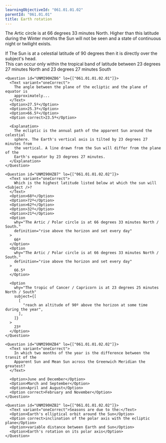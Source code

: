 ```yaml
---
learningObjectiveId: "061.01.01.02"
parentId: "061.01.01"
title: Earth rotation
---
```


The Artic circle is at 66 degrees 33 minutes North. Higher than this latitude
during the Winter months the Sun will not be seen and a state of continuous
night or twilight exists.

If The Sun is at a celestial latitude of 90 degrees then it is directly over the
subject's head.\
This can occur only within the tropical band of latitude between 23 degrees 27 minutes
North and 23 degrees 27 minutes South

```tsx
<Question id="UNMI90HZB6" lo={["061.01.01.02.01"]}>
  <Text variant="oneCorrect">
    The angle between the plane of the ecliptic and the plane of equator is
    approximately...
  </Text>
  <Option>27.5º</Option>
  <Option>25.3º</Option>
  <Option>66.5º</Option>
  <Option correct>23.5º</Option>

  <Explanation>
    The ecliptic is the annual path of the apparent Sun around the celestial
    sphere. The Earth's vertical axis is tilted by 23 degrees 27 minutes from
    the vertical. A line drawn from the Sun will differ from the plane of the
    Earth's equator by 23 degrees 27 minutes.
  </Explanation>
</Question>
```

```tsx
<Question id="UNMI90HZB7" lo={["061.01.01.02.02"]}>
  <Text variant="oneCorrect">
    Which is the highest latitude listed below at which the sun will <Subject />?
  </Text>
  <Option>68º</Option>
  <Option>72º</Option>
  <Option>62º</Option>
  <Option>32º</Option>
  <Option>21º</Option>
  <Option
    why="The Artic / Polar circle is at 66 degrees 33 minutes North / South."
    definition="rise above the horizon and set every day"
  >
    66º
  </Option>
  <Option
    why="The Artic / Polar circle is at 66 degrees 33 minutes North / South."
    definition="rise above the horizon and set every day"
  >
    66.5º
  </Option>

  <Option
    why="The tropic of Cancer / Capricorn is at 23 degrees 25 minutes North / South"
    subject={[
      [
        "reach an altitude of 90º above the horizon at some time during the year",
      ],
    ]}
  >
    23º
  </Option>
</Question>
```

```tsx
<Question id="UNMI90HZB4" lo={["061.01.01.02.02"]}>
  <Text variant="oneCorrect">
    In which two months of the year is the difference between the transit of the
    Apparent Sun and Mean Sun across the Greenwich Meridian the greatest?
  </Text>

  <Option>June and December</Option>
  <Option>March and September</Option>
  <Option>April and August</Option>
  <Option correct>February and November</Option>
</Question>
```

```tsx
<Question id="UNMI90HZB2" lo={["061.01.01.02.02"]}>
  <Text variant="oneCorrect">Seasons are due to the:</Text>
  <Option>Earth's elliptical orbit around the Sun</Option>
  <Option correct>inclination of the polar axis with the ecliptic plane</Option>
  <Option>variable distance between Earth and Sun</Option>
  <Option>Earth's rotation on its polar axis</Option>
</Question>
```
